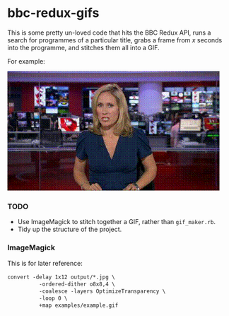 # bbc-redux-gifs

This is some pretty un-loved code that hits the BBC Redux API, runs a search for programmes of a particular title, grabs a frame from *x* seconds into the programme, and stitches them all into a GIF.

For example:

![](https://raw.githubusercontent.com/samstarling/redux-gifs/master/examples/example.gif)

### TODO

* Use ImageMagick to stitch together a GIF, rather than `gif_maker.rb`.
* Tidy up the structure of the project.

### ImageMagick

This is for later reference:

    convert -delay 1x12 output/*.jpg \
              -ordered-dither o8x8,4 \
              -coalesce -layers OptimizeTransparency \
              -loop 0 \
              +map examples/example.gif
